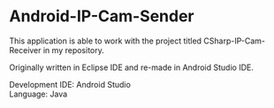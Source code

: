 # Android-IP-Cam-Sender

This application is able to work with the project titled CSharp-IP-Cam-Receiver in my repository.  

Originally written in Eclipse IDE and re-made in Android Studio IDE.  

Development IDE: Android Studio  
Language: Java  

